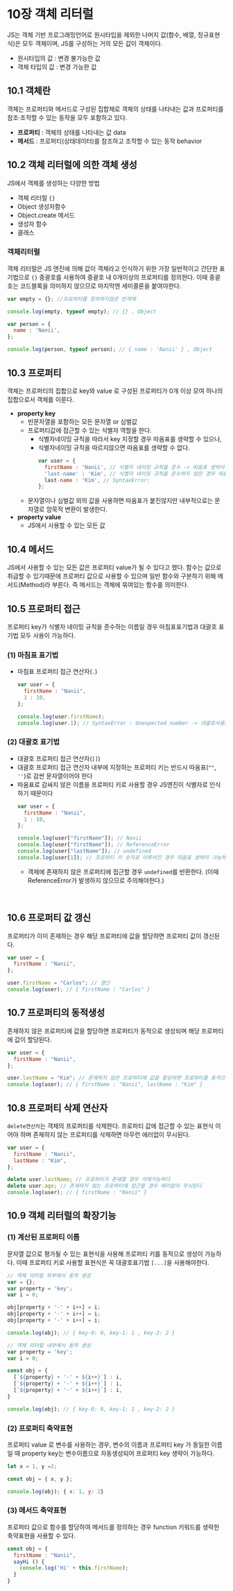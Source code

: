 # 10장 객체 리터럴

JS는 객체 기반 프로그래밍언어로 원시타입을 제외한 나머지 값(함수, 배열, 정규표현식)은 모두 객체이며, JS를 구성하는 거의 모든 값이 객체이다.

- 원시타입의 값 : 변경 불가능한 값
- 객체 타입의 값 : 변경 가능한 값

## 10.1 객체란

객체는 프로퍼티와 메서드로 구성된 집합체로 객체의 상태를 나타내는 값과 프로퍼티를 참조·조작할 수 있는 동작을 모두 포함하고 있다.

- **프로퍼티** : 객체의 상태를 나타내는 값 data
- **메서드** : 프로퍼티(상태데이터)를 참조하고 조작할 수 있는 동작 behavior

## 10.2 객체 리터럴에 의한 객체 생성

JS에서 객체를 생성하는 다양한 방법

- 객체 리터럴 `{}`
- Object 생성자함수
- Object.create 메서드
- 생성자 함수
- 클래스

### 객체리터럴

객체 리터럴은 JS 엔진에 의해 값이 객체라고 인식하기 위한 가장 일반적이고 간단한 표기법으로 `{}` 중괄호를 사용하여 중괄호 내 0개이상의 프로퍼티를 정의한다. 이때 중괄호는 코드블록을 의미하지 않으므로 마지막엔 세미콜론을 붙여야한다.

```js
var empty = {}; //프로퍼티를 정의하지않은 빈객체

console.log(empty, typeof empty); // {} , Object
```

```js
var person = {
  name : 'Nanii',
};

console.log(person, typeof person); // { name : 'Nanii' } , Object
```


## 10.3 프로퍼티

객체는 프로퍼티의 집합으로 key와 value 로 구성된 프로퍼티가 0개 이상 모여 하나의 집합으로서 객체를 이룬다.

- **property key**
  - 빈문자열을 포함하는 모든 문자열 or 심벌값
  - 프로퍼티값에 접근할 수 있는 식별자 역할을 한다.
    - 식별자네이밍 규칙을 따라서 key 지정할 경우 따옴표를 생략할 수 있으나,
    - 식별자네이밍 규칙을 따르지않으면 따옴표를 생략할 수 없다.
      ```js
      var user = {
        firstName : 'Nanii', // 식별자 네이밍 규칙을 준수 -> 따옴표 생략이 가능하다
        'last-name' : 'Kim', // 식별자 네이밍 규칙을 준수하지 않은 경우 따옴표를 붙여야한다
        last-name : 'Kim', // SyntaxError:
      };
      ```
  - 문자열이나 심벌값 외의 값을 사용하면 따옴표가 붙진않지만 내부적으로는 문자열로 암묵적 변환이 발생한다.
- **property value**
  - JS에서 사용할 수 있는 모든 값


## 10.4 메서드

JS에서 사용할 수 있는 모든 값은 프로퍼티 value가 될 수 있다고 했다. 함수는 값으로 취급할 수 있기때문에 프로퍼티 값으로 사용할 수 있으며 일반 함수와 구분하기 위해 메서드(Method)라 부른다. 즉 메서드는 객체에 묶여있는 함수를 의미한다.


## 10.5 프로퍼티 접근

프로퍼티 key가 식별자 네이밍 규칙을 준수하는 이름일 경우 마침표표기법과 대괄호 표기법 모두 사용이 가능하다.

### (1) 마침표 표기법

- 마침표 프로퍼티 접근 연산자(`.`)
  ```js
  var user = {
    firstName : "Nanii",
    1 : 10,
  };

  console.log(user.firstName);
  console.log(user.1); // SyntaxError : Unexpected number -> 대괄호사용은 가능함
  ```

### (2) 대괄호 표기법

- 대괄호 프로퍼티 접근 연산자(`[]`)
- 대괄호 프로퍼티 접근 연산자 내부에 지정하는 프로퍼티 키는 반드시 따옴표(`""`, `''`)로 감싼 문자열이어야 한다
- 따옴표로 감싸지 않은 이름을 프로퍼티 키로 사용할 경우 JS엔진이 식별자로 인식하기 때문이다
  ```js
  var user = {
    firstName : "Nanii",
    1 : 10,
  };

  console.log(user["firstName"]); // Nanii
  console.log(user["firstName"]); // ReferenceError
  console.log(user["lastName"]); // undefined
  console.log(user[1]); // 프로퍼티 키 숫자로 이루어진 경우 따옴표 생략이 가능하다
  ```
  - 객체에 존재하지 않은 프로퍼티에 접근할 경우 `undefined`를 반환한다. (이때 ReferenceError가 발생하지 않으므로 주의해야한다.)


<br>

## 10.6 프로퍼티 값 갱신

프로퍼티가 이미 존재하는 경우 해당 프로퍼티에 값을 할당하면 프로퍼티 값이 갱신된다.

```js
var user = {
  firstName : "Nanii",
};

user.firstName = "Carlos"; // 갱신
console.log(user); // { firstName : "Carlos" }
```


## 10.7 프로퍼티의 동적생성

존재하지 않은 프로퍼티에 값을 할당하면 프로퍼티가 동적으로 생성되며 해당 프로퍼티에 값이 할당된다.

```js
var user = {
  firstName : "Nanii",
};

user.lastName = "Kim"; // 존재하지 않은 프로퍼티에 값을 할당하면 프로퍼티를 동적으로 생산한다
console.log(user); // { firstName : "Nanii", lastName : "Kim" }
```

## 10.8 프로퍼티 삭제 연산자

`delete연산자`는 객체의 프로퍼티를 삭제한다. 프로퍼티 값에 접근할 수 있는 표현식 이어야 하며 존재하지 않는 프로퍼티를 삭제하면 아무런 에러없이 무시된다.

```js
var user = {
  firstName : "Nanii",
  lastName : "Kim",
};

delete user.lastName; // 프로퍼티가 존재할 경우 삭제가능하다
delete user.age; // 존재하지 않는 프로퍼티에 접근할 경우 에러없이 무시된다
console.log(user); // { firstName : "Nanii" }
```

## 10.9 객체 리터럴의 확장기능

### (1) 계산된 프로퍼티 이름

문자열 값으로 평가될 수 있는 표현식을 사용해 프로퍼티 키를 동적으로 생성이 가능하다. 이때 프로퍼티 키로 사용할 표현식은 꼭 대괄호표기법 `[...]`을 사용해야한다.

```js
// 객체 리터럴 외부에서 동적 생성
var = {};
var property = 'key';
var i = 0;

obj[property + '-' + i++] = i;
obj[property + '-' + i++] = i;
obj[property + '-' + i++] = i;

console.log(obj); // { key-0: 0, key-1: 1 , key-2: 2 }
```

```js
// 객체 리터럴 내부에서 동적 생성
var property = 'key';
var i = 0;

const obj = {
  [`${property} + '-' + ${i++}`] : i,
  [`${property} + '-' + ${i++}`] : i,
  [`${property} + '-' + ${i++}`] : i,
}

console.log(obj); // { key-0: 0, key-1: 1 , key-2: 2 }
```

### (2) 프로퍼티 축약표현

프로퍼티 value 로 변수를 사용하는 경우, 변수의 이름과 프로퍼티 key 가 동일한 이름일 때 property key는 변수이름으로 자동생성되어 프로퍼티 key 생략이 가능하다.

```js
let x = 1, y =2;

const obj = { x, y };

console.log(obj); { x: 1, y: 2}
```

### (3) 메서드 축약표현

프로퍼티 값으로 함수를 할당하여 메서드를 정의하는 경우 function 키워드를 생략한 축약표현을 사용할 수 있다.

```js
const obj = {
  firstName : "Nanii",
  sayHi () {
    console.log('Hi' + this.firstName);
  }
}
```